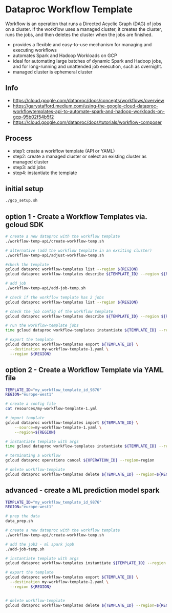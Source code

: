 # Dataproc Workflow Template
 Workflow is an operation that runs a Directed Acyclic Graph (DAG) of jobs on a cluster. If the workflow uses a managed cluster, it creates the cluster, runs the jobs, and then deletes the cluster when the jobs are finished.

- provides a flexible and easy-to-use mechanism for managing and executing workflows
- automates Spark and Hadoop Workloads on GCP
- ideal for automating large batches of dynamic Spark and Hadoop jobs, and for long-running and unattended job execution, such as overnight.
- managed cluster is ephemeral cluster

## Info
- https://cloud.google.com/dataproc/docs/concepts/workflows/overview
- https://garystafford.medium.com/using-the-google-cloud-dataproc-workflowtemplates-api-to-automate-spark-and-hadoop-workloads-on-gcp-95b02f54b5f2
- https://cloud.google.com/dataproc/docs/tutorials/workflow-composer

## Process
- step1: create a workflow template (API or YAML)
- step2: create a managed cluster or select an existing cluster as managed cluster
- step3: add jobs
- step4: instantiate the template

## initial setup
```bash
./gcp_setup.sh
```

## option 1 - Create a Workflow Templates via. gcloud SDK
```bash
# create a new dataproc with the workflow template
./workflow-temp-api/create-workflow-temp.sh

# alternative (add the workflow template in an exsiting cluster)
./workflow-temp-api/adjust-workflow-temp.sh

#check the template
gcloud dataproc workflow-templates list --region ${REGION}
gcloud dataproc workflow-templates describe ${TEMPLATE_ID} --region ${REGION}

# add job
./workflow-temp-api/add-job-temp.sh

# check if the workflow template has 2 jobs
gcloud dataproc workflow-templates list --region ${REGION}

# check the job config of the workflow template
gcloud dataproc workflow-templates describe ${TEMPLATE_ID} --region ${REGION}

# run the workflow-template jobs
time gcloud dataproc workflow-templates instantiate ${TEMPLATE_ID} --region ${REGION} #--async

# export the template
gcloud dataproc workflow-templates export ${TEMPLATE_ID} \
  --destination my-workflow-template-1.yaml \
  --region ${REGION}
```


## option 2 - Create a Workflow Template via YAML file

```bash
TEMPLATE_ID="my_workflow_template_id_9876"
REGION="europe-west1"

# create a config file
cat resources/my-workflow-template-1.yml

# import template
gcloud dataproc workflow-templates import ${TEMPLATE_ID} \
    --source=my-workflow-template-1.yaml \
    --region=${REGION}

# instantiate template with args
time gcloud dataproc workflow-templates instantiate ${TEMPLATE_ID} --region ${REGION} #--async

# terminating a workflow
gcloud dataproc operations cancel ${OPERATION_ID} --region=region

# delete workflow-template
gcloud dataproc workflow-templates delete ${TEMPLATE_ID} --region=${REGION}
```

## advanced - create a ML prediction model spark

```bash
TEMPLATE_ID="my_workflow_template_id_9876"
REGION="europe-west1"

# prep the data
data_prep.sh

# create a new dataproc with the workflow template
./workflow-temp-api/create-workflow-temp.sh

# add the job3 - ml spark jopb
./add-job-temp.sh

# instantiate template with args
gcloud dataproc workflow-templates instantiate ${TEMPLATE_ID} --region ${REGION} #--async

# export the template
gcloud dataproc workflow-templates export ${TEMPLATE_ID} \
  --destination my-workflow-template-2.yaml \
  --region ${REGION}


# delete workflow-template
gcloud dataproc workflow-templates delete ${TEMPLATE_ID} --region=${REGION}
```
